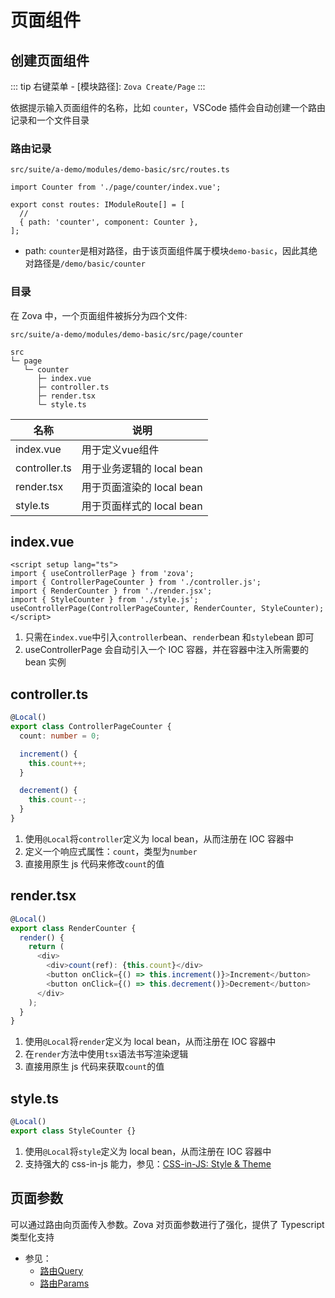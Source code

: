 # 页面组件

## 创建页面组件

::: tip
右键菜单 - [模块路径]: `Zova Create/Page`
:::

依据提示输入页面组件的名称，比如 `counter`，VSCode 插件会自动创建一个路由记录和一个文件目录

### 路由记录

`src/suite/a-demo/modules/demo-basic/src/routes.ts`

```typescript{1,5}
import Counter from './page/counter/index.vue';

export const routes: IModuleRoute[] = [
  //
  { path: 'counter', component: Counter },
];
```

- path: `counter`是相对路径，由于该页面组件属于模块`demo-basic`，因此其绝对路径是`/demo/basic/counter`

### 目录

在 Zova 中，一个页面组件被拆分为四个文件:

`src/suite/a-demo/modules/demo-basic/src/page/counter`

```
src
└─ page
   └─ counter
      ├─ index.vue
      ├─ controller.ts
      ├─ render.tsx
      └─ style.ts
```

| 名称          | 说明                      |
| ------------- | ------------------------- |
| index.vue     | 用于定义vue组件           |
| controller.ts | 用于业务逻辑的 local bean |
| render.tsx    | 用于页面渲染的 local bean |
| style.ts      | 用于页面样式的 local bean |

## index.vue

```vue
<script setup lang="ts">
import { useControllerPage } from 'zova';
import { ControllerPageCounter } from './controller.js';
import { RenderCounter } from './render.jsx';
import { StyleCounter } from './style.js';
useControllerPage(ControllerPageCounter, RenderCounter, StyleCounter);
</script>
```

1. 只需在`index.vue`中引入`controller`bean、`render`bean 和`style`bean 即可
2. useControllerPage 会自动引入一个 IOC 容器，并在容器中注入所需要的 bean 实例

## controller.ts

```typescript
@Local()
export class ControllerPageCounter {
  count: number = 0;

  increment() {
    this.count++;
  }

  decrement() {
    this.count--;
  }
}
```

1. 使用`@Local`将`controller`定义为 local bean，从而注册在 IOC 容器中
2. 定义一个响应式属性：`count`，类型为`number`
3. 直接用原生 js 代码来修改`count`的值

## render.tsx

```typescript
@Local()
export class RenderCounter {
  render() {
    return (
      <div>
        <div>count(ref): {this.count}</div>
        <button onClick={() => this.increment()}>Increment</button>
        <button onClick={() => this.decrement()}>Decrement</button>
      </div>
    );
  }
}
```

1. 使用`@Local`将`render`定义为 local bean，从而注册在 IOC 容器中
2. 在`render`方法中使用`tsx`语法书写渲染逻辑
3. 直接用原生 js 代码来获取`count`的值

## style.ts

```typescript
@Local()
export class StyleCounter {}
```

1. 使用`@Local`将`style`定义为 local bean，从而注册在 IOC 容器中
2. 支持强大的 css-in-js 能力，参见：[CSS-in-JS: Style & Theme](../../techniques/css-in-js/introduction.md)

## 页面参数

可以通过路由向页面传入参数。Zova 对页面参数进行了强化，提供了 Typescript 类型化支持

- 参见：
  - [路由Query](../../techniques/router/route-query.md)
  - [路由Params](../../techniques/router/route-params.md)
